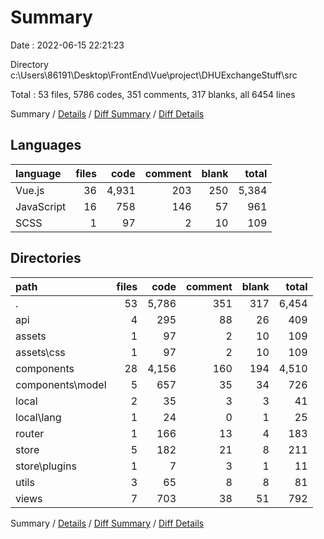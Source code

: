 # Summary

Date : 2022-06-15 22:21:23

Directory c:\\Users\\86191\\Desktop\\FrontEnd\\Vue\\project\\DHUExchangeStuff\\src

Total : 53 files,  5786 codes, 351 comments, 317 blanks, all 6454 lines

Summary / [Details](details.md) / [Diff Summary](diff.md) / [Diff Details](diff-details.md)

## Languages
| language | files | code | comment | blank | total |
| :--- | ---: | ---: | ---: | ---: | ---: |
| Vue.js | 36 | 4,931 | 203 | 250 | 5,384 |
| JavaScript | 16 | 758 | 146 | 57 | 961 |
| SCSS | 1 | 97 | 2 | 10 | 109 |

## Directories
| path | files | code | comment | blank | total |
| :--- | ---: | ---: | ---: | ---: | ---: |
| . | 53 | 5,786 | 351 | 317 | 6,454 |
| api | 4 | 295 | 88 | 26 | 409 |
| assets | 1 | 97 | 2 | 10 | 109 |
| assets\\css | 1 | 97 | 2 | 10 | 109 |
| components | 28 | 4,156 | 160 | 194 | 4,510 |
| components\\model | 5 | 657 | 35 | 34 | 726 |
| local | 2 | 35 | 3 | 3 | 41 |
| local\\lang | 1 | 24 | 0 | 1 | 25 |
| router | 1 | 166 | 13 | 4 | 183 |
| store | 5 | 182 | 21 | 8 | 211 |
| store\\plugins | 1 | 7 | 3 | 1 | 11 |
| utils | 3 | 65 | 8 | 8 | 81 |
| views | 7 | 703 | 38 | 51 | 792 |

Summary / [Details](details.md) / [Diff Summary](diff.md) / [Diff Details](diff-details.md)